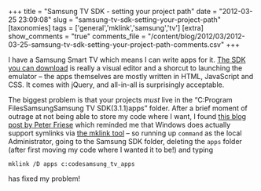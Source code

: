 +++
title = "Samsung TV SDK - setting your project path"
date = "2012-03-25 23:09:08"
slug = "samsung-tv-sdk-setting-your-project-path"
[taxonomies]
tags = ['general','mklink','samsung','tv']
[extra]
show_comments = "true"
comments_file = "/content/blog/2012/03/2012-03-25-samsung-tv-sdk-setting-your-project-path-comments.csv"
+++

I have a Samsung Smart TV which means I can write apps for it. [The SDK you can download](http://www.samsungdforum.com/) is really a visual editor and a shorcut to launching the emulator – the apps themselves are mostly written in HTML, JavaScript and CSS. It comes with jQuery, and all-in-all is surprisingly acceptable.

The biggest problem is that your projects *must* live in the “C:Program FilesSamsungSamsung TV SDK(3.1.1)apps” folder. After a brief moment of outrage at not being able to store my code where I want, I found [this blog post by Peter Friese](http://www.peterfriese.de/your-windows-ide-sucks-replace-it-with-your-favorite-editor-on-the-mac/) which reminded me that Windows does actually support symlinks via [the mklink tool](http://technet.microsoft.com/en-us/library/cc753194(v=ws.10).aspx) – so running up `command` as the local Administrator, going to the Samsung SDK folder, deleting the `apps` folder (after first moving my code where I wanted it to be!) and typing

```
mklink /D apps c:codesamsung_tv_apps

```

has fixed my problem!
